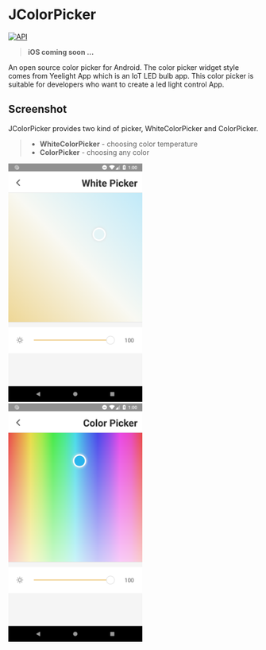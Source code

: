 ﻿# JColorPicker

<a target="_blank" href="https://developer.android.com/reference/android/os/Build.VERSION_CODES.html#LOLLIPOP"><img src="https://img.shields.io/badge/Android%20API-20%2B-brightgreen.svg" alt="API" /></a>

>**iOS coming soon ...**

An open source color picker for Android. The color picker widget style comes from Yeelight App which is an IoT LED bulb app. This color picker is suitable for developers who want to create a led light control App.

## Screenshot
JColorPicker provides two kind of picker, WhiteColorPicker and ColorPicker.

 >- **WhiteColorPicker** - choosing color temperature
 >- **ColorPicker** - choosing any color


  <img src="https://github.com/JimmyTai/JColorPicker/blob/master/Screenshot/Android_White_ColorPicker.png?raw=true" width="270" height="480">
 <img src="https://github.com/JimmyTai/JColorPicker/blob/master/Screenshot/Android_ColorPicker.png?raw=true" width="270" height="480">


